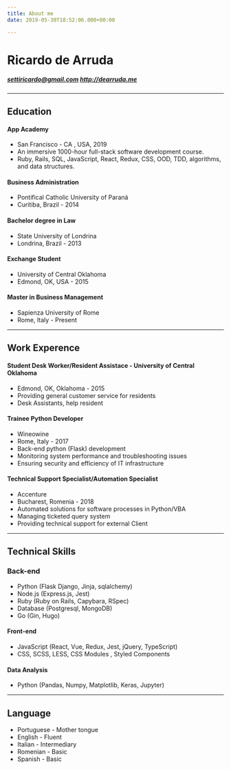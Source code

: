 ```yaml
---
title: About me
date: 2019-05-30T18:52:06.000+00:00

---
```

# Ricardo de Arruda

##### settiricardo@gmail.com  http://dearruda.me

***

## Education

#### App Academy

* San Francisco - CA , USA, 2019
* An immersive 1000-hour full-stack software development course.
*  Ruby, Rails, SQL, JavaScript, React, Redux, CSS, OOD, TDD, algorithms, and data structures.

#### Business Administration

* Pontifical Catholic University of Paraná
* Curitiba, Brazil - 2014

#### Bachelor degree in Law

* State University of Londrina
* Londrina, Brazil - 2013

#### Exchange Student

* University of Central Oklahoma
* Edmond, OK, USA - 2015

#### Master in Business Management

* Sapienza University of Rome
* Rome, Italy -  Present

***

## Work Experence

#### Student Desk Worker/Resident Assistace - University of Central Oklahoma

* Edmond, OK, Oklahoma - 2015
* Providing general customer service for residents
* Desk Assistants, help resident

#### Trainee Python Developer

* Wineowine
* Rome, Italy - 2017
* Back-end python (Flask) development
* Monitoring system performance and troubleshooting issues
* Ensuring security and efficiency of IT infrastructure

#### Technical Support Specialist/Automation Specialist

* Accenture
* Bucharest, Romenia - 2018
* Automated solutions for software processes in Python/VBA
* Managing ticketed query system
* Providing technical support for external Client

***

## Technical Skills

### Back-end

* Python (Flask Django, Jinja, sqlalchemy)
* Node.js (Express.js, Jest)
* Ruby (Ruby on Rails, Capybara, RSpec)
* Database (Postgresql, MongoDB)
* Go (Gin, Hugo)

#### Front-end

* JavaScript (React, Vue, Redux, Jest, jQuery, TypeScript)
* CSS, SCSS, LESS, CSS Modules , Styled Components

#### Data Analysis

* Python (Pandas, Numpy, Matplotlib, Keras, Jupyter)

***

## Language

* Portuguese - Mother tongue
* English - Fluent
* Italian - Intermediary
* Romenian - Basic
* Spanish - Basic